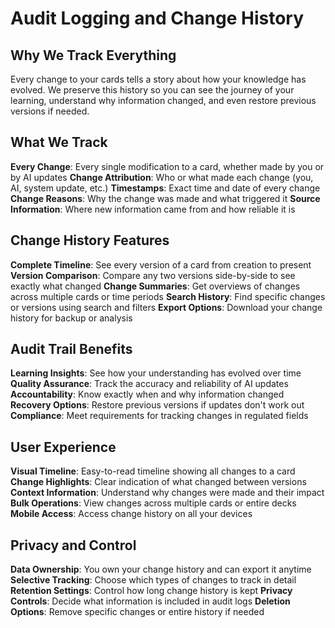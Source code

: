 # Audit Logging and Change History

## Why We Track Everything

Every change to your cards tells a story about how your knowledge has evolved. We preserve this history so you can see the journey of your learning, understand why information changed, and even restore previous versions if needed.

## What We Track

**Every Change**: Every single modification to a card, whether made by you or by AI updates
**Change Attribution**: Who or what made each change (you, AI, system update, etc.)
**Timestamps**: Exact time and date of every change
**Change Reasons**: Why the change was made and what triggered it
**Source Information**: Where new information came from and how reliable it is

## Change History Features

**Complete Timeline**: See every version of a card from creation to present
**Version Comparison**: Compare any two versions side-by-side to see exactly what changed
**Change Summaries**: Get overviews of changes across multiple cards or time periods
**Search History**: Find specific changes or versions using search and filters
**Export Options**: Download your change history for backup or analysis

## Audit Trail Benefits

**Learning Insights**: See how your understanding has evolved over time
**Quality Assurance**: Track the accuracy and reliability of AI updates
**Accountability**: Know exactly when and why information changed
**Recovery Options**: Restore previous versions if updates don't work out
**Compliance**: Meet requirements for tracking changes in regulated fields

## User Experience

**Visual Timeline**: Easy-to-read timeline showing all changes to a card
**Change Highlights**: Clear indication of what changed between versions
**Context Information**: Understand why changes were made and their impact
**Bulk Operations**: View changes across multiple cards or entire decks
**Mobile Access**: Access change history on all your devices

## Privacy and Control

**Data Ownership**: You own your change history and can export it anytime
**Selective Tracking**: Choose which types of changes to track in detail
**Retention Settings**: Control how long change history is kept
**Privacy Controls**: Decide what information is included in audit logs
**Deletion Options**: Remove specific changes or entire history if needed
